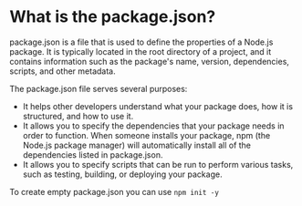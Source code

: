 # What is the package.json?

package.json is a file that is used to define the properties of a Node.js package. It is typically located in the root directory of a project, and it contains information such as the package's name, version, dependencies, scripts, and other metadata.

The package.json file serves several purposes:

-   It helps other developers understand what your package does, how it is structured, and how to use it.
-   It allows you to specify the dependencies that your package needs in order to function. When someone installs your package, npm (the Node.js package manager) will automatically install all of the dependencies listed in package.json.
-   It allows you to specify scripts that can be run to perform various tasks, such as testing, building, or deploying your package.

To create empty package.json you can use `npm init -y`
